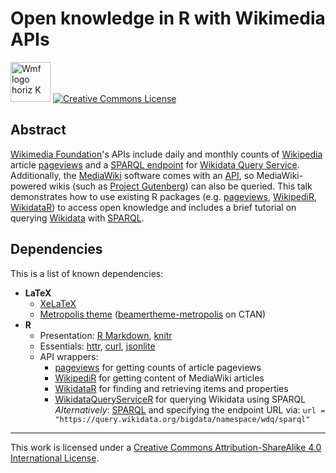 # Open knowledge in R with Wikimedia APIs

<a title="By Wikimedia Foundation (Wikimedia Foundation) [CC BY-SA 3.0 (https://creativecommons.org/licenses/by-sa/3.0)], via Wikimedia Commons" href="https://commons.wikimedia.org/wiki/File%3AWmf_logo_horiz_K.svg"><img width="64" alt="Wmf logo horiz K" src="https://upload.wikimedia.org/wikipedia/commons/thumb/6/60/Wmf_logo_horiz_K.svg/64px-Wmf_logo_horiz_K.svg.png"/></a> <a rel="license" href="https://creativecommons.org/licenses/by-sa/4.0/"><img alt="Creative Commons License" style="border-width:0" src="https://i.creativecommons.org/l/by-sa/4.0/80x15.png" /></a>

## Abstract

[Wikimedia Foundation](https://wikimediafoundation.org/wiki/Home)'s APIs include daily and monthly counts of [Wikipedia](https://www.wikipedia.org/) article [pageviews](https://wikitech.wikimedia.org/wiki/Analytics/AQS/Pageviews) and a [SPARQL endpoint](https://www.mediawiki.org/wiki/Wikidata_query_service/User_Manual#SPARQL_endpoint) for [Wikidata Query Service](https://query.wikidata.org/). Additionally, the [MediaWiki](https://www.mediawiki.org/wiki/Manual:What_is_MediaWiki%3F) software comes with an [API](https://www.mediawiki.org/wiki/API:Main_page), so MediaWiki-powered wikis (such as [Project Gutenberg](https://www.gutenberg.org/wiki/Main_Page)) can also be queried. This talk demonstrates how to use existing R packages (e.g. [pageviews](https://cran.r-project.org/package=pageviews), [WikipediR](https://cran.r-project.org/package=WikipediR), [WikidataR](https://cran.r-project.org/package=WikidataR)) to access open knowledge and includes a brief tutorial on querying [Wikidata](https://www.wikidata.org/wiki/Wikidata:Main_Page) with [SPARQL](https://en.wikipedia.org/wiki/SPARQL).

## Dependencies

This is a list of known dependencies:

- **LaTeX**
    - [XeLaTeX](http://xetex.sourceforge.net/)
    - [Metropolis theme](https://github.com/matze/mtheme) ([beamertheme-metropolis](https://ctan.org/pkg/beamertheme-metropolis) on CTAN)
- **R**
    - Presentation: [R Markdown](http://rmarkdown.rstudio.com/), [knitr](https://yihui.name/knitr/)
    - Essentials: [httr](https://github.com/hadley/httr), [curl](https://github.com/jeroen/curl), [jsonlite](https://github.com/jeroen/jsonlite)
    - API wrappers:
        - [pageviews](https://github.com/ironholds/pageviews) for getting counts of article pageviews
        - [WikipediR](https://github.com/Ironholds/WikipediR) for getting content of MediaWiki articles
        - [WikidataR](https://github.com/Ironholds/WikidataR) for finding and retrieving items and properties
        - [WikidataQueryServiceR](https://github.com/bearloga/WikidataQueryServideR) for querying Wikidata using SPARQL
          _Alternatively_: [SPARQL](https://cran.r-project.org/package=SPARQL) and specifying the endpoint URL via:
          `url = "https://query.wikidata.org/bigdata/namespace/wdq/sparql"`

<hr />

This work is licensed under a <a rel="license" href="http://creativecommons.org/licenses/by-sa/4.0/">Creative Commons Attribution-ShareAlike 4.0 International License</a>.
